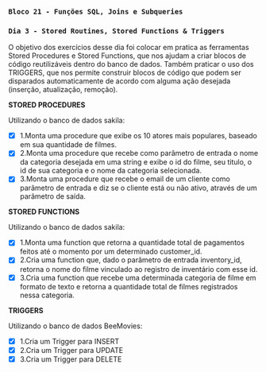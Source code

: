### `Bloco 21 - Funções SQL, Joins e Subqueries`
### `Dia 3 - Stored Routines, Stored Functions & Triggers`

O objetivo dos exercícios desse dia foi colocar em pratica as ferramentas Stored Procedures e Stored Functions, que nos ajudam a criar blocos de código reutilizáveis dentro do banco de dados. Também praticar o uso dos TRIGGERS, que nos permite construir blocos de código que podem ser disparados automaticamente de acordo com alguma ação desejada (inserção, atualização, remoção).

**STORED PROCEDURES**

Utilizando o banco de dados sakila:
- [x] 1.Monta uma procedure que exibe os 10 atores mais populares, baseado em sua quantidade de filmes.
- [x] 2.Monta uma procedure que recebe como parâmetro de entrada o nome da categoria desejada em uma string e exibe o id do filme, seu titulo, o id de sua categoria e o nome da categoria selecionada.
- [x] 3.Monta uma procedure que recebe o email de um cliente como parâmetro de entrada e diz se o cliente está ou não ativo, através de um parâmetro de saída.

**STORED FUNCTIONS**

Utilizando o banco de dados sakila:
- [x] 1.Monta uma function que retorna a quantidade total de pagamentos feitos até o momento por um determinado customer_id.
- [x] 2.Cria uma function que, dado o parâmetro de entrada inventory_id, retorna o nome do filme vinculado ao registro de inventário com esse id.
- [x] 3.Cria uma function que recebe uma determinada categoria de filme em formato de texto e retorna a quantidade total de filmes registrados nessa categoria.

**TRIGGERS**

Utilizando o banco de dados BeeMovies:
- [x] 1.Cria um Trigger para INSERT
- [x] 2.Cria um Trigger para UPDATE
- [x] 3.Cria um Trigger para DELETE
